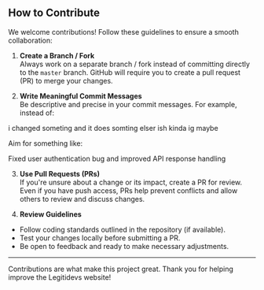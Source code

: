 ## How to Contribute

We welcome contributions! Follow these guidelines to ensure a smooth collaboration:

1. **Create a Branch / Fork**  
Always work on a separate branch / fork instead of committing directly to the `master` branch. GitHub will require you to create a pull request (PR) to merge your changes.

2. **Write Meaningful Commit Messages**  
Be descriptive and precise in your commit messages. For example, instead of:

i changed someting and it does somting elser ish kinda ig maybe

Aim for something like:

Fixed user authentication bug and improved API response handling


3. **Use Pull Requests (PRs)**  
If you're unsure about a change or its impact, create a PR for review. Even if you have push access, PRs help prevent conflicts and allow others to review and discuss changes.

4. **Review Guidelines**  
- Follow coding standards outlined in the repository (if available).
- Test your changes locally before submitting a PR.
- Be open to feedback and ready to make necessary adjustments.

---

Contributions are what make this project great. Thank you for helping improve the Legitidevs website!  
